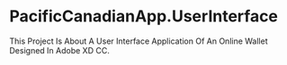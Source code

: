 # PacificCanadianApp.UserInterface
This Project Is About A User Interface Application Of An Online Wallet Designed In Adobe XD CC. 
